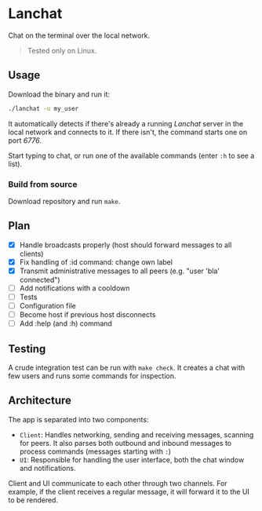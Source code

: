 # Lanchat

Chat on the terminal over the local network.

> Tested only on Linux.

## Usage

Download the binary and run it:

```sh
./lanchat -u my_user
```

It automatically detects if there's already a running _Lanchat_ server in the local network and connects to it. If there isn't, the command starts one on port _6776_.

Start typing to chat, or run one of the available commands (enter `:h` to see a list).

### Build from source

Download repository and run `make`.

## Plan

- [x] Handle broadcasts properly (host should forward messages to all clients)
- [x] Fix handling of :id command: change own label
- [x] Transmit administrative messages to all peers (e.g. "user 'bla' connected")
- [ ] Add notifications with a cooldown
- [ ] Tests
- [ ] Configuration file
- [ ] Become host if previous host disconnects
- [ ] Add :help (and :h) command

## Testing

A crude integration test can be run with `make check`. It creates a chat with few users and runs some commands for inspection.

## Architecture

The app is separated into two components:
- `Client`: Handles networking, sending and receiving messages, scanning for peers. It also parses both outbound and inbound messages to process commands (messages starting with `:`)
- `UI`: Responsible for handling the user interface, both the chat window and notifications.

Client and UI communicate to each other through two channels. For example, if the client receives a regular message, it will forward it to the UI to be rendered.

